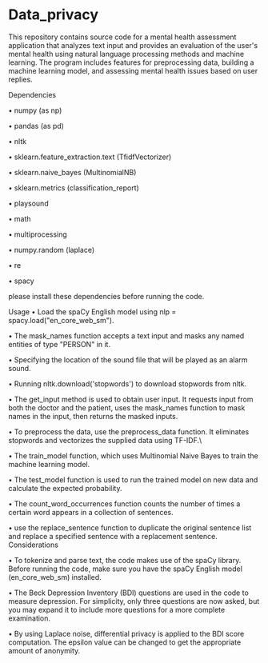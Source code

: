 # Data_privacy
This repository contains source code for a mental health assessment application that analyzes text input and provides an evaluation of the user's mental health using natural language processing methods and machine learning. The program includes features for preprocessing data, building a machine learning model, and assessing mental health issues based on user replies.

Dependencies

•	numpy (as np)

•	pandas (as pd)

•	nltk

•	sklearn.feature_extraction.text (TfidfVectorizer)

•	sklearn.naive_bayes (MultinomialNB)

•	sklearn.metrics (classification_report)

•	playsound

•	math

•	multiprocessing

•	numpy.random (laplace)

•	re

•	spacy

please install these dependencies before running the code.

Usage
•	Load the spaCy English model using nlp = spacy.load("en_core_web_sm").

• The mask_names function accepts a text input and masks any named entities of type "PERSON" in it.

• Specifying the location of the sound file that will be played as an alarm sound.

• Running nltk.download('stopwords') to download stopwords from nltk.

•	The get_input method is used to obtain user input. It requests input from both the doctor and the patient, uses the mask_names function to mask names in the input, then returns the masked inputs.

•	To preprocess the data, use the preprocess_data function. It eliminates stopwords and vectorizes the supplied data using TF-IDF.\\

•	The train_model function, which uses Multinomial Naive Bayes to train the machine learning model.

•	The test_model function is used to run the trained model on new data and calculate the expected probability.

•	The count_word_occurrences function counts the number of times a certain word appears in a collection of sentences.

•	use the replace_sentence function to duplicate the original sentence list and replace a specified sentence with a replacement sentence.
Considerations

•	To tokenize and parse text, the code makes use of the spaCy library. Before running the code, make sure you have the spaCy English model (en_core_web_sm) installed.

•	The Beck Depression Inventory (BDI) questions are used in the code to measure depression. For simplicity, only three questions are now asked, but you may expand it to include more questions for a more complete examination.

•	By using Laplace noise, differential privacy is applied to the BDI score computation. The epsilon value can be changed to get the appropriate amount of anonymity.

